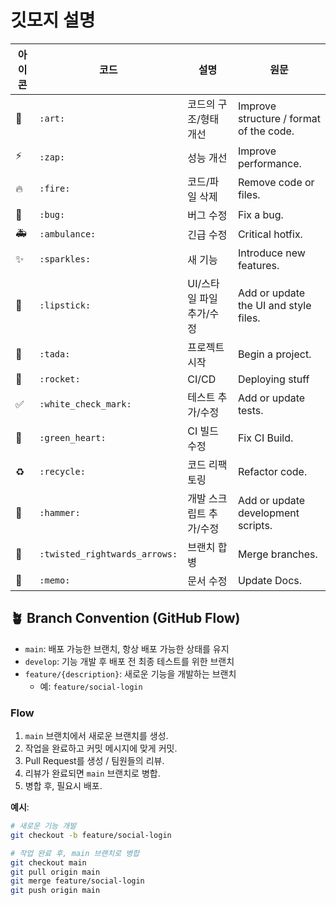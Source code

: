 # 깃모지 설명
| 아이콘   | 코드        | 설명                                  | 원문                             |
|----------|-------------|---------------------------------------|----------------------------------|
| 🎨       | `:art:`     | 코드의 구조/형태 개선                   | Improve structure / format of the code. |
| ⚡️       | `:zap:`     | 성능 개선                              | Improve performance.              |
| 🔥       | `:fire:`    | 코드/파일 삭제                         | Remove code or files.            |
| 🐛       | `:bug:`     | 버그 수정                              | Fix a bug.                        |
| 🚑       | `:ambulance:` | 긴급 수정                          | Critical hotfix.                  |
| ✨       | `:sparkles:` | 새 기능                                | Introduce new features.           |
| 💄       | `:lipstick:` | UI/스타일 파일 추가/수정               | Add or update the UI and style files. |
| 🎉       | `:tada:`    | 프로젝트 시작                          | Begin a project.                  |
|🚀        | `:rocket:`    | CI/CD                         | Deploying stuff                 |
| ✅       | `:white_check_mark:` | 테스트 추가/수정                  | Add or update tests.              |
| 💚       | `:green_heart:` | CI 빌드 수정                         | Fix CI Build.                     |
| ♻️       | `:recycle:` | 코드 리팩토링                           | Refactor code.                    |
| 🔨       | `:hammer:`  | 개발 스크립트 추가/수정                | Add or update development scripts. |
| 🔀       | `:twisted_rightwards_arrows:` | 브랜치 합병                   | Merge branches.                  |
| 📝       | `:memo:` | 문서 수정                   | Update Docs.                 |


## 🪴 Branch Convention (GitHub Flow)

- `main`: 배포 가능한 브랜치, 항상 배포 가능한 상태를 유지
- `develop`: 기능 개발 후 배포 전 최종 테스트를 위한 브랜치
- `feature/{description}`: 새로운 기능을 개발하는 브랜치
    - 예: `feature/social-login`

### Flow

1. `main` 브랜치에서 새로운 브랜치를 생성.
2. 작업을 완료하고 커밋 메시지에 맞게 커밋.
3. Pull Request를 생성 / 팀원들의 리뷰.
4. 리뷰가 완료되면 `main` 브랜치로 병합.
5. 병합 후, 필요시 배포.

**예시**:

```bash
# 새로운 기능 개발
git checkout -b feature/social-login

# 작업 완료 후, main 브랜치로 병합
git checkout main
git pull origin main
git merge feature/social-login
git push origin main
```
